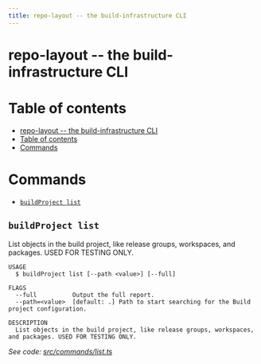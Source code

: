 ```yaml
---
title: repo-layout -- the build-infrastructure CLI
---
```


# repo-layout -- the build-infrastructure CLI

# Table of contents

<!-- toc -->
* [repo-layout -- the build-infrastructure CLI](#repo-layout----the-build-infrastructure-cli)
* [Table of contents](#table-of-contents)
* [Commands](#commands)
<!-- tocstop -->

# Commands

<!-- commands -->
* [`buildProject list`](#buildproject-list)

## `buildProject list`

List objects in the build project, like release groups, workspaces, and packages. USED FOR TESTING ONLY.

```
USAGE
  $ buildProject list [--path <value>] [--full]

FLAGS
  --full          Output the full report.
  --path=<value>  [default: .] Path to start searching for the Build project configuration.

DESCRIPTION
  List objects in the build project, like release groups, workspaces, and packages. USED FOR TESTING ONLY.
```

_See code: [src/commands/list.ts](src/commands/list.ts)_
<!-- commandsstop -->
